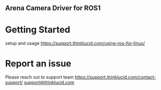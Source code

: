 ## Arena Camera Driver for ROS1

# Getting Started
setup and usage https://support.thinklucid.com/using-ros-for-linux/

# Report an issue
Please reach out to support team 
https://support.thinklucid.com/contact-support/
support@thinklucid.com
